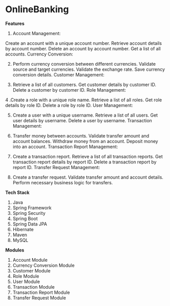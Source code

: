 # OnlineBanking
**Features**
1. Account Management:

Create an account with a unique account number.
Retrieve account details by account number.
Delete an account by account number.
Get a list of all accounts.
Currency Conversion:

2. Perform currency conversion between different currencies.
Validate source and target currencies.
Validate the exchange rate.
Save currency conversion details.
Customer Management:

3. Retrieve a list of all customers.
Get customer details by customer ID.
Delete a customer by customer ID.
Role Management:

4 .Create a role with a unique role name.
Retrieve a list of all roles.
Get role details by role ID.
Delete a role by role ID.
User Management:

5. Create a user with a unique username.
Retrieve a list of all users.
Get user details by username.
Delete a user by username.
Transaction Management:

6. Transfer money between accounts.
Validate transfer amount and account balances.
Withdraw money from an account.
Deposit money into an account.
Transaction Report Management:

7. Create a transaction report.
Retrieve a list of all transaction reports.
Get transaction report details by report ID.
Delete a transaction report by report ID.
Transfer Request Management:

8. Create a transfer request.
Validate transfer amount and account details.
Perform necessary business logic for transfers.

**Tech Stack**

1. Java
2. Spring Framework
3. Spring Security
4. Spring Boot
5. Spring Data JPA
6. Hibernate
7. Maven
8. MySQL

**Modules**

1. Account Module
2. Currency Conversion Module
3. Customer Module
4. Role Module
5. User Module
6. Transaction Module
7. Transaction Report Module
8. Transfer Request Module
